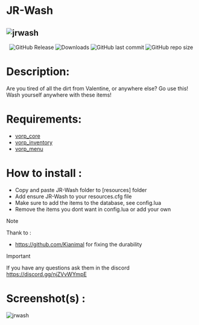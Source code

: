 # JR-Wash
![jrwash](https://i.imgur.com/5n9GEeL.png)
---
<p align="center">
  <img alt="GitHub Release" src="https://img.shields.io/github/v/release/JustRoys/jr-wash">
  <img alt="Downloads" src="https://img.shields.io/github/downloads/JustRoys/jr-wash/total">
  <img alt="GitHub last commit" src="https://img.shields.io/github/last-commit/JustRoys/jr-wash">
  <img alt="GitHub repo size" src="https://img.shields.io/github/repo-size/JustRoys/jr-wash">
</p>

# Description:
Are you tired of all the dirt from Valentine, or anywhere else? Go use this!
Wash yourself anywhere with these items!

# Requirements:
- [vorp_core](https://github.com/VORPCORE/vorp-core-lua)
- [vorp_inventory](https://github.com/XakraD/vorp_inventory-lua)
- [vorp_menu](https://github.com/VORPCORE/vorp_menu)

# How to install :
- Copy and paste JR-Wash folder to [resources] folder
- Add ensure JR-Wash to your resources.cfg file
- Make sure to add the items to the database, see config.lua
- Remove the items you dont want in config.lua or add your own

> [!NOTE]
> Thank to :
> - https://github.com/Kianimal for fixing the durability

> [!IMPORTANT]
> If you have any questions ask them in the discord https://discord.gg/njZVvWYmpE

# Screenshot(s) :
![jrwash](https://github.com/JustRoys/JR-Wash/assets/59421443/3c196e28-fb4c-4d0c-a1e5-facd0142444d)
